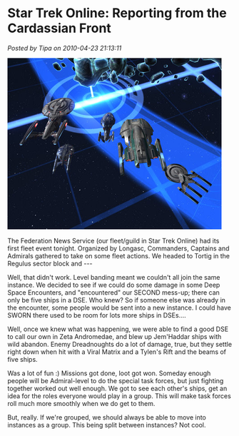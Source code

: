 # Star Trek Online: Reporting from the Cardassian Front

*Posted by Tipa on 2010-04-23 21:13:11*

![](../../../uploads/2010/04/GameClient-2010-04-23-19-39-00-04.jpg "The Federation News Service at Tortig")

The Federation News Service (our fleet/guild in Star Trek Online) had its first fleet event tonight. Organized by Longasc, Commanders, Captains and Admirals gathered to take on some fleet actions. We headed to Tortig in the Regulus sector block and ---

Well, that didn't work. Level banding meant we couldn't all join the same instance. We decided to see if we could do some damage in some Deep Space Encounters, and "encountered" our SECOND mess-up; there can only be five ships in a DSE. Who knew? So if someone else was already in the encounter, some people would be sent into a new instance. I could have SWORN there used to be room for lots more ships in DSEs....

Well, once we knew what was happening, we were able to find a good DSE to call our own in Zeta Andromedae, and blew up Jem'Haddar ships with wild abandon. Enemy Dreadnoughts do a lot of damage, true, but they settle right down when hit with a Viral Matrix and a Tylen's Rift and the beams of five ships.

Was a lot of fun :) Missions got done, loot got won. Someday enough people will be Admiral-level to do the special task forces, but just fighting together worked out well enough. We got to see each other's ships, get an idea for the roles everyone would play in a group. This will make task forces roll much more smoothly when we do get to them.

But, really. If we're grouped, we should always be able to move into instances as a group. This being split between instances? Not cool.

